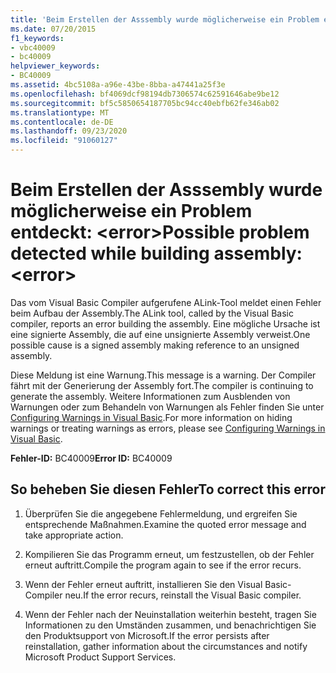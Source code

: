```yaml
---
title: 'Beim Erstellen der Asssembly wurde möglicherweise ein Problem entdeckt: <error>'
ms.date: 07/20/2015
f1_keywords:
- vbc40009
- bc40009
helpviewer_keywords:
- BC40009
ms.assetid: 4bc5108a-a96e-43be-8bba-a47441a25f3e
ms.openlocfilehash: bf4069dcf98194db7306574c62591646abe9be12
ms.sourcegitcommit: bf5c5850654187705bc94cc40ebfb62fe346ab02
ms.translationtype: MT
ms.contentlocale: de-DE
ms.lasthandoff: 09/23/2020
ms.locfileid: "91060127"
---
```

# <a name="possible-problem-detected-while-building-assembly-error"></a><span data-ttu-id="7d289-102">Beim Erstellen der Asssembly wurde möglicherweise ein Problem entdeckt: \<error></span><span class="sxs-lookup"><span data-stu-id="7d289-102">Possible problem detected while building assembly: \<error></span></span>

<span data-ttu-id="7d289-103">Das vom Visual Basic Compiler aufgerufene ALink-Tool meldet einen Fehler beim Aufbau der Assembly.</span><span class="sxs-lookup"><span data-stu-id="7d289-103">The ALink tool, called by the Visual Basic compiler, reports an error building the assembly.</span></span> <span data-ttu-id="7d289-104">Eine mögliche Ursache ist eine signierte Assembly, die auf eine unsignierte Assembly verweist.</span><span class="sxs-lookup"><span data-stu-id="7d289-104">One possible cause is a signed assembly making reference to an unsigned assembly.</span></span>  
  
 <span data-ttu-id="7d289-105">Diese Meldung ist eine Warnung.</span><span class="sxs-lookup"><span data-stu-id="7d289-105">This message is a warning.</span></span> <span data-ttu-id="7d289-106">Der Compiler fährt mit der Generierung der Assembly fort.</span><span class="sxs-lookup"><span data-stu-id="7d289-106">The compiler is continuing to generate the assembly.</span></span> <span data-ttu-id="7d289-107">Weitere Informationen zum Ausblenden von Warnungen oder zum Behandeln von Warnungen als Fehler finden Sie unter [Configuring Warnings in Visual Basic](/visualstudio/ide/configuring-warnings-in-visual-basic).</span><span class="sxs-lookup"><span data-stu-id="7d289-107">For more information on hiding warnings or treating warnings as errors, please see [Configuring Warnings in Visual Basic](/visualstudio/ide/configuring-warnings-in-visual-basic).</span></span>  
  
 <span data-ttu-id="7d289-108">**Fehler-ID:** BC40009</span><span class="sxs-lookup"><span data-stu-id="7d289-108">**Error ID:** BC40009</span></span>  
  
## <a name="to-correct-this-error"></a><span data-ttu-id="7d289-109">So beheben Sie diesen Fehler</span><span class="sxs-lookup"><span data-stu-id="7d289-109">To correct this error</span></span>  
  
1. <span data-ttu-id="7d289-110">Überprüfen Sie die angegebene Fehlermeldung, und ergreifen Sie entsprechende Maßnahmen.</span><span class="sxs-lookup"><span data-stu-id="7d289-110">Examine the quoted error message and take appropriate action.</span></span>  
  
2. <span data-ttu-id="7d289-111">Kompilieren Sie das Programm erneut, um festzustellen, ob der Fehler erneut auftritt.</span><span class="sxs-lookup"><span data-stu-id="7d289-111">Compile the program again to see if the error recurs.</span></span>  
  
3. <span data-ttu-id="7d289-112">Wenn der Fehler erneut auftritt, installieren Sie den Visual Basic-Compiler neu.</span><span class="sxs-lookup"><span data-stu-id="7d289-112">If the error recurs, reinstall the Visual Basic compiler.</span></span>  
  
4. <span data-ttu-id="7d289-113">Wenn der Fehler nach der Neuinstallation weiterhin besteht, tragen Sie Informationen zu den Umständen zusammen, und benachrichtigen Sie den Produktsupport von Microsoft.</span><span class="sxs-lookup"><span data-stu-id="7d289-113">If the error persists after reinstallation, gather information about the circumstances and notify Microsoft Product Support Services.</span></span>  
